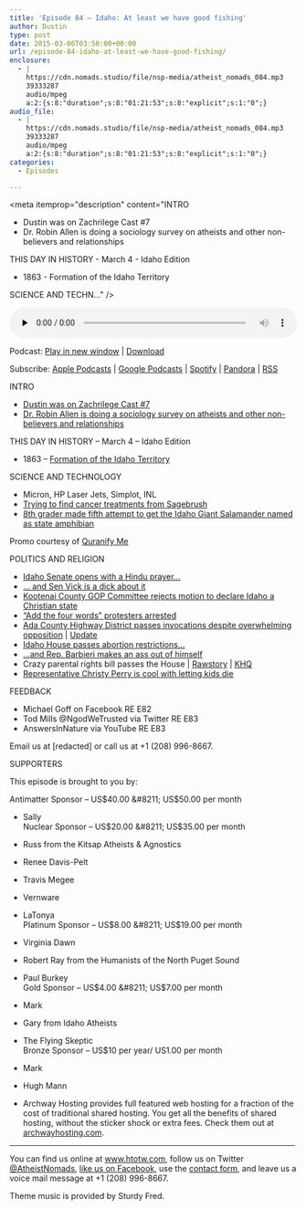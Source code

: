 ```yaml
---
title: 'Episode 84 – Idaho: At least we have good fishing'
author: Dustin
type: post
date: 2015-03-06T03:58:00+00:00
url: /episode-84-idaho-at-least-we-have-good-fishing/
enclosure:
  - |
    https://cdn.nomads.studio/file/nsp-media/atheist_nomads_084.mp3
    39333287
    audio/mpeg
    a:2:{s:8:"duration";s:8:"01:21:53";s:8:"explicit";s:1:"0";}
audio_file:
  - |
    https://cdn.nomads.studio/file/nsp-media/atheist_nomads_084.mp3
    39333287
    audio/mpeg
    a:2:{s:8:"duration";s:8:"01:21:53";s:8:"explicit";s:1:"0";}
categories:
  - Episodes

---
```

<div itemscope itemtype="http://schema.org/AudioObject">
  <meta itemprop="name" content="Episode 84 &#8211; Idaho: At least we have good fishing" />
  
  <meta itemprop="uploadDate" content="2015-03-05T20:58:00-07:00" />
  
  <meta itemprop="encodingFormat" content="audio/mpeg" />
  
  <meta itemprop="duration" content="PT1H21M53S" />
  
  <meta itemprop="description" content="INTRO

* Dustin was on Zachrilege Cast #7
* Dr. Robin Allen is doing a sociology survey on atheists and other non-believers and relationships

THIS DAY IN HISTORY - March 4 - Idaho Edition

* 1863 - Formation of the Idaho Territory

SCIENCE AND TECHN..." />
  
  <meta itemprop="contentUrl" content="https://dts.podtrac.com/redirect.mp3/cdn.nomads.studio/file/nsp-media/atheist_nomads_084.mp3" />
  
  <meta itemprop="contentSize" content="37.5" />
  </p> 
  
  <div class="powerpress_player" id="powerpress_player_8339">
    <audio class="wp-audio-shortcode" id="audio-5154-83" preload="none" style="width: 100%;" controls="controls"><source type="audio/mpeg" src="https://dts.podtrac.com/redirect.mp3/cdn.nomads.studio/file/nsp-media/atheist_nomads_084.mp3?_=83" /><a href="https://dts.podtrac.com/redirect.mp3/cdn.nomads.studio/file/nsp-media/atheist_nomads_084.mp3">https://dts.podtrac.com/redirect.mp3/cdn.nomads.studio/file/nsp-media/atheist_nomads_084.mp3</a></audio>
  </div>
</div>

<p class="powerpress_links powerpress_links_mp3">
  Podcast: <a href="https://dts.podtrac.com/redirect.mp3/cdn.nomads.studio/file/nsp-media/atheist_nomads_084.mp3" class="powerpress_link_pinw" target="_blank" title="Play in new window" onclick="return powerpress_pinw('https://htotw.com/?powerpress_pinw=5154-podcast');" rel="nofollow">Play in new window</a> | <a href="https://dts.podtrac.com/redirect.mp3/cdn.nomads.studio/file/nsp-media/atheist_nomads_084.mp3" class="powerpress_link_d" title="Download" rel="nofollow" download="atheist_nomads_084.mp3">Download</a>
</p>

<p class="powerpress_links powerpress_subscribe_links">
  Subscribe: <a href="https://podcasts.apple.com/us/podcast/humanists-take-on-the-world/id530050098?mt=2&ls=1" class="powerpress_link_subscribe powerpress_link_subscribe_itunes" target="_blank" title="Subscribe on Apple Podcasts" rel="nofollow">Apple Podcasts</a> | <a href="https://www.google.com/podcasts?feed=aHR0cDovL2F0aGVpc3Rub21hZHMubGlic3luLmNvbS9yc3M%3D" class="powerpress_link_subscribe powerpress_link_subscribe_googleplay" target="_blank" title="Subscribe on Google Podcasts" rel="nofollow">Google Podcasts</a> | <a href="https://open.spotify.com/show/3LzK2xZGike6Tc1GEMtMbr?si=LieN9SNuTpq96smuaUsH8A" class="powerpress_link_subscribe powerpress_link_subscribe_spotify" target="_blank" title="Subscribe on Spotify" rel="nofollow">Spotify</a> | <a href="https://www.pandora.com/podcast/atheist-nomads/PC:10122?corr=62071012&part=ug" class="powerpress_link_subscribe powerpress_link_subscribe_pandora" target="_blank" title="Subscribe on Pandora" rel="nofollow">Pandora</a> | <a href="https://htotw.com/feed/podcast/" class="powerpress_link_subscribe powerpress_link_subscribe_rss" target="_blank" title="Subscribe via RSS" rel="nofollow">RSS</a>
</p>

INTRO

* <a href="https://www.youtube.com/watch?v=lq8fIECSB9U" target="_blank" rel="noopener">Dustin was on Zachrilege Cast #7</a>  
* <a href="https://boisestate.az1.qualtrics.com/SE/?SID=SV_7TWLVyQDNO0qU2V" target="_blank" rel="noopener">Dr. Robin Allen is doing a sociology survey on atheists and other non-believers and relationships</a>

THIS DAY IN HISTORY &#8211; March 4 &#8211; Idaho Edition

* 1863 &#8211; <a href="http://www.elmorecountypress.com/Hi-Liting%20Idaho.htm" target="_blank" rel="noopener">Formation of the Idaho Territory</a>

SCIENCE AND TECHNOLOGY

* Micron, HP Laser Jets, Simplot, INL  
* <a href="http://www.idahostatesman.com/2015/02/26/3664969/giving-up-sagebrushs-secrets.html" target="_blank" rel="noopener">Trying to find cancer treatments from Sagebrush</a>  
* <a href="http://www.ktvb.com/story/news/local/capitol-watch/2015/01/19/idaho-salamander-legislature/22004327/" target="_blank" rel="noopener">8th grader made fifth attempt to get the Idaho Giant Salamander named as state amphibian</a>

Promo courtesy of <a href="http://www.quranifyme.com/" target="_blank" rel="noopener">Quranify Me</a>

POLITICS AND RELIGION

* <a href="http://www.idahostatesman.com/2015/03/03/3674394_idaho-senate-opens-with-hindu.html" target="_blank" rel="noopener">Idaho Senate opens with a Hindu prayer&#8230;</a>  
* <a href="http://www.idahostatesman.com/2015/03/03/3673488_hindu-prayer-draws-fire-from-north.html" target="_blank" rel="noopener">&#8230; and Sen Vick is a dick about it</a>  
* <a href="http://www.idahostatesman.com/2015/02/26/3666051/n-idaho-committee-rejects-christian.html" target="_blank" rel="noopener">Kootenai County GOP Committee rejects motion to declare Idaho a Christian state</a>  
* <a href="http://www.idahostatesman.com/2015/03/02/3672284/add-the-words-protesters-block.html" target="_blank" rel="noopener">&#8220;Add the four words&#8221; protesters arrested</a>  
* <a href="http://www.idahostatesman.com/2015/02/26/3666027/ada-county-highway-district-divided.html" target="_blank" rel="noopener">Ada County Highway District passes invocations despite overwhelming opposition</a> | <a href="http://www.idahostatesman.com/2015/03/04/3675432/revoke-invocation-achd-to-reconsider.html" target="_blank" rel="noopener">Update</a>  
* <a href="http://www.boiseweekly.com/CityDesk/archives/2015/03/02/idaho-house-gop-approves-chemical-abortion-restrictions" target="_blank" rel="noopener">Idaho House passes abortion restrictions&#8230;</a>  
*  [&#8230;and Rep. Barbieri makes an ass out of himself][1]  
* Crazy parental rights bill passes the House | <a href="http://www.rawstory.com/rs/2015/02/idaho-gops-extreme-parental-rights-bill-opens-door-to-sharia-law-republican-warns/" target="_blank" rel="noopener">Rawstory</a> | <a href="http://www.khq.com/story/28225445/schools-concerned-about-parents-rights-bill" target="_blank" rel="noopener">KHQ</a>  
* <a href="http://america.aljazeera.com/articles/2015/2/22/idahos-faith-healing-debate-pits-child-welfare-against-parental-rights.html" target="_blank" rel="noopener">Representative Christy Perry is cool with letting kids die</a>

FEEDBACK

* Michael Goff on Facebook RE E82  
* Tod Mills @NgodWeTrusted via Twitter RE E83  
* AnswersInNature via YouTube RE E83

Email us at [redacted] or call us at +1 (208) 996-8667.

SUPPORTERS

This episode is brought to you by:

Antimatter Sponsor &#8211; US$40.00 &#8211; US$50.00 per month  
* Sally  
Nuclear Sponsor &#8211; US$20.00 &#8211; US$35.00 per month  
* Russ from the Kitsap Atheists & Agnostics  
* Renee Davis-Pelt  
* Travis Megee  
* Vernware  
* LaTonya  
Platinum Sponsor &#8211; US$8.00 &#8211; US$19.00 per month  
* Virginia Dawn  
* Robert Ray from the Humanists of the North Puget Sound  
* Paul Burkey  
Gold Sponsor &#8211; US$4.00 &#8211; US$7.00 per month  
* Mark  
* Gary from Idaho Atheists  
* The Flying Skeptic  
Bronze Sponsor &#8211; US$10 per year/ US1.00 per month  
* Mark  
* Hugh Mann

* Archway Hosting provides full featured web hosting for a fraction of the cost of traditional shared hosting. You get all the benefits of shared hosting, without the sticker shock or extra fees. Check them out at <a href="http://archwayhosting.com/" target="_blank" rel="noopener">archwayhosting.com</a>.

<hr width="500" />

You can find us online at <a href="https://www.htotw.com/" target="_blank" rel="noopener">www.htotw.com</a>, follow us on Twitter <a href="https://htotw.com/twitter" target="_blank" rel="noopener">@AtheistNomads</a>, <a href="https://htotw.com/facebook" target="_blank" rel="noopener">like us on Facebook</a>, use the [contact form](https://htotw.com/contact), and leave us a voice mail message at +1 (208) 996-8667.

Theme music is provided by Sturdy Fred.

 [1]: http://www.salon.com/2015/02/23/lawmaker_asks_if_swallowed_camera_be_used_for_female_exam/